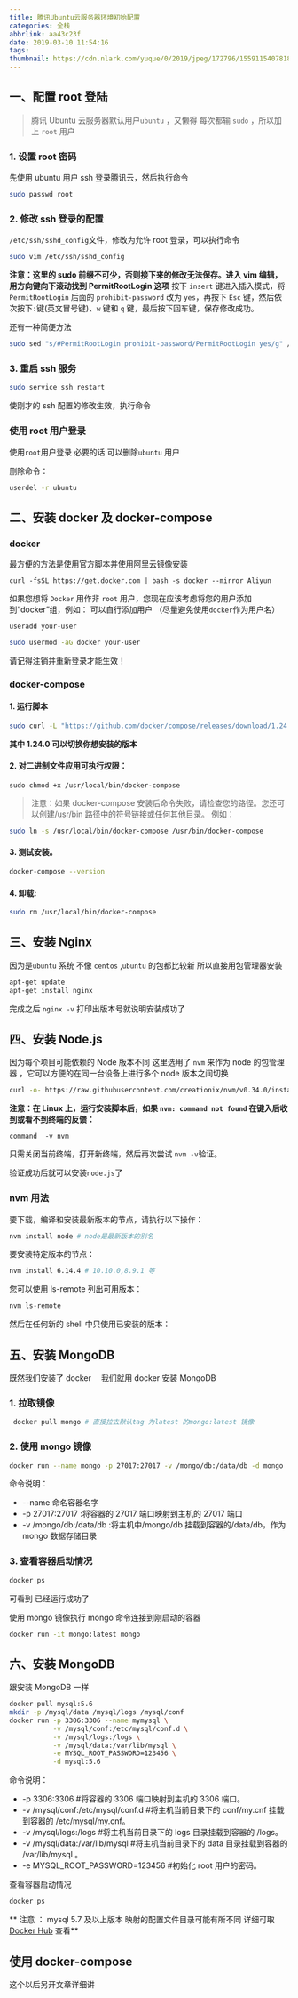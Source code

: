 ```yaml
---
title: 腾讯Ubuntu云服务器环境初始配置
categories: 全栈
abbrlink: aa43c23f
date: 2019-03-10 11:54:16
tags:
thumbnail: https://cdn.nlark.com/yuque/0/2019/jpeg/172796/1559115407818-assets/web-upload/5f1d9f7c-84b4-42ca-ba20-8f78d6b7325a.jpeg
---
```


## 一、配置 root 登陆

> 腾讯 Ubuntu 云服务器默认用户`ubuntu` ，又懒得 每次都输 `sudo` ，所以加上 `root` 用户

### 1. 设置 root 密码

先使用 ubuntu 用户 ssh 登录腾讯云，然后执行命令

```bash
sudo passwd root
```

### 2. 修改 ssh 登录的配置

`/etc/ssh/sshd_config`文件，修改为允许 root 登录，可以执行命令

```bash
sudo vim /etc/ssh/sshd_config
```

**注意：这里的 sudo 前缀不可少，否则接下来的修改无法保存。进入 vim 编辑，用方向键向下滚动找到 PermitRootLogin 这项**
按下 `insert` 键进入插入模式，将 `PermitRootLogin` 后面的 `prohibit-password` 改为 `yes`，再按下 `Esc` 键，然后依次按下`:`键(英文冒号键)、`w` 键和 `q` 键，最后按下回车键，保存修改成功。

还有一种简便方法

```bash
sudo sed "s/#PermitRootLogin prohibit-password/PermitRootLogin yes/g" /etc/ssh/sshd_config
```

### 3. 重启 ssh 服务

```bash
sudo service ssh restart
```

使刚才的 ssh 配置的修改生效，执行命令

### 使用 root 用户登录

使用`root`用户登录 必要的话 可以删除`ubuntu` 用户

删除命令：

```bash
userdel -r ubuntu
```

## 二、安装 docker 及 docker-compose

### docker

最方便的方法是使用官方脚本并使用阿里云镜像安装

```
curl -fsSL https://get.docker.com | bash -s docker --mirror Aliyun
```

如果您想将 `Docker` 用作非 `root` 用户，您现在应该考虑将您的用户添加到“docker”组，例如：
可以自行添加用户 （尽量避免使用`docker`作为用户名）

```bash
useradd your-user
```

```bash
sudo usermod -aG docker your-user
```

请记得注销并重新登录才能生效！

### docker-compose

#### 1. 运行脚本

```bash
sudo curl -L "https://github.com/docker/compose/releases/download/1.24.0/docker-compose-$(uname -s)-$(uname -m)" -o /usr/local/bin/docker-compose
```

**其中 1.24.0 可以切换你想安装的版本**

#### 2. 对二进制文件应用可执行权限：

```
sudo chmod +x /usr/local/bin/docker-compose
```

> 注意：如果 docker-compose 安装后命令失败，请检查您的路径。您还可以创建/usr/bin 路径中的符号链接或任何其他目录。 例如：

```bash
sudo ln -s /usr/local/bin/docker-compose /usr/bin/docker-compose
```

#### 3. 测试安装。

```bash
docker-compose --version
```

#### 4. 卸载:

```bash
sudo rm /usr/local/bin/docker-compose
```

## 三、安装 Nginx

因为是`ubuntu` 系统 不像 `centos` ,`ubuntu` 的包都比较新 所以直接用包管理器安装

```bash
apt-get update
apt-get install nginx
```

完成之后 `nginx -v` 打印出版本号就说明安装成功了

## 四、安装 Node.js

因为每个项目可能依赖的 Node 版本不同 这里选用了 `nvm` 来作为 node 的包管理器 ，它可以方便的在同一台设备上进行多个 node 版本之间切换

```bash
curl -o- https://raw.githubusercontent.com/creationix/nvm/v0.34.0/install.sh | bash
```

**注意：在 Linux 上，运行安装脚本后，如果 `nvm: command not found` 在键入后收到或看不到终端的反馈：**

```
command  -v nvm
```

只需关闭当前终端，打开新终端，然后再次尝试 `nvm -v`验证。

验证成功后就可以安装`node.js`了

### nvm 用法

要下载，编译和安装最新版本的节点，请执行以下操作：

```bash
nvm install node # node是最新版本的别名
```

要安装特定版本的节点：

```bash
nvm install 6.14.4 # 10.10.0,8.9.1 等
```

您可以使用 ls-remote 列出可用版本：

```bash
nvm ls-remote
```

然后在任何新的 shell 中只使用已安装的版本：

## 五、安装 MongoDB

既然我们安装了 docker 　我们就用 docker 安装 MongoDB

### 1. 拉取镜像

```bash
 docker pull mongo # 直接拉去默认tag 为latest 的mongo:latest 镜像
```

### 2. 使用 mongo 镜像

```bash
docker run --name mongo -p 27017:27017 -v /mongo/db:/data/db -d mongo
```

命令说明：

- --name 命名容器名字
- -p 27017:27017 :将容器的 27017 端口映射到主机的 27017 端口
- -v /mongo/db:/data/db :将主机中/mongo/db 挂载到容器的/data/db，作为 mongo 数据存储目录

### 3. 查看容器启动情况

```bash
docker ps
```

可看到 已经运行成功了

使用 mongo 镜像执行 mongo 命令连接到刚启动的容器

```bash
docker run -it mongo:latest mongo
```

## 六、安装 MongoDB

跟安装 MongoDB 一样

```bash
docker pull mysql:5.6
mkdir -p /mysql/data /mysql/logs /mysql/conf
docker run -p 3306:3306 --name mymysql \
           -v /mysql/conf:/etc/mysql/conf.d \
           -v /mysql/logs:/logs \
           -v /mysql/data:/var/lib/mysql \
           -e MYSQL_ROOT_PASSWORD=123456 \
           -d mysql:5.6
```

命令说明：

- -p 3306:3306 #将容器的 3306 端口映射到主机的 3306 端口。
- -v /mysql/conf:/etc/mysql/conf.d #将主机当前目录下的 conf/my.cnf 挂载到容器的 /etc/mysql/my.cnf。
- -v /mysql/logs:/logs #将主机当前目录下的 logs 目录挂载到容器的 /logs。
- -v /mysql/data:/var/lib/mysql #将主机当前目录下的 data 目录挂载到容器的 /var/lib/mysql 。
- -e MYSQL_ROOT_PASSWORD=123456 #初始化 root 用户的密码。

查看容器启动情况

```bash
docker ps
```

** 注意 ： mysql 5.7 及以上版本 映射的配置文件目录可能有所不同 详细可取 [Docker Hub](https://hub.docker.com/_/mysql) 查看**

## 使用 docker-compose

这个以后另开文章详细讲
